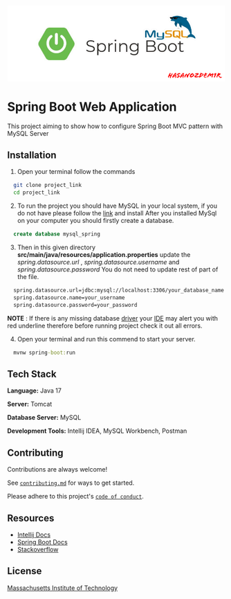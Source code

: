 ![](docs/static/spring_boot_project.png)
# Spring Boot Web Application

This project aiming to show how to configure Spring Boot MVC pattern with MySQL Server




## Installation


1. Open your terminal follow the commands
```bash
  git clone project_link
  cd project_link
```
2. To run the project you should have MySQL in your local system, if you do not have please follow the [link](https://www.mysql.com/) and install
   After you installed MySql on your computer you should firstly create a database.
```sql
  create database mysql_spring
```
3. Then in this given directory **src/main/java/resources/application.properties** update the *spring.datasource.url* ,
   *spring.datasource.username* and *spring.datasource.password*
   You do not need to update rest of part of the file.

```txt
  spring.datasource.url=jdbc:mysql://localhost:3306/your_database_name
  spring.datasource.name=your_username
  spring.datasource.password=your_password
```

**NOTE** : If there is any missing database [driver](https://www.jetbrains.com/help/idea/mysql.html) your [IDE](https://en.wikipedia.org/wiki/Integrated_development_environment) may alert you with red underline therefore before running project check it out all errors.

4. Open your terminal and run this commend to start your server.

```cmd
  mvnw spring-boot:run
```
## Tech Stack

**Language:** Java 17

**Server:** Tomcat

**Database Server:** MySQL

**Development Tools:** Intellij IDEA, MySQL Workbench, Postman


## Contributing

Contributions are always welcome!

See [`contributing.md`](CONTRIBUTING.md) for ways to get started.

Please adhere to this project's [`code of conduct`](CODE_OF_CONDUCT.md).


## Resources

- [Intellij Docs](https://www.jetbrains.com/)
- [Spring Boot Docs](https://spring.io/quickstart)
- [Stackoverflow](https://stackoverflow.com/)


## License

[Massachusetts Institute of Technology](https://choosealicense.com/licenses/mit/)

